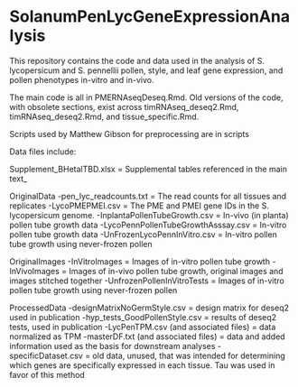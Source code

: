 # SolanumPenLycGeneExpressionAnalysis
This repository contains the code and data used in the analysis of S. lycopersicum and S. pennellii pollen, style, and leaf gene expression, and pollen phenotypes in-vitro and in-vivo.

The main code is all in PMERNAseqDeseq.Rmd. Old versions of the code, 
with obsolete sections, exist across timRNAseq_deseq2.Rmd, timRNAseq_deseq2.Rmd, 
and tissue_specific.Rmd.

Scripts used by Matthew Gibson for preprocessing are in scripts

Data files include:

Supplement_BHetalTBD.xlsx = Supplemental tables referenced in the main text_

OriginalData
	-pen_lyc_readcounts.txt = The read counts for all tissues and replicates
	-LycoPMEPMEI.csv = The PME and PMEI gene IDs in the S. lycopersicum genome.
	-InplantaPollenTubeGrowth.csv = In-vivo (in planta) pollen tube growth data
	-LycoPennPollenTubeGrowthAsssay.csv = In-vitro pollen tube growth data
	-UnFrozenLycoPennInVitro.csv = In-vitro pollen tube growth using never-frozen pollen
 
OriginalImages
	-InVitroImages = Images of in-vitro pollen tube growth
	-InVivoImages = Images of in-vivo pollen tube growth, original images and images stitched together
	-UnfrozenPollenInVitroTests = Images of in-vitro pollen tube growth using never-frozen pollen
 
ProcessedData
	-designMatrixNoGermStyle.csv = design matrix for deseq2 used in publication
	-hyp_tests_GoodPollenStyle.csv = results of deseq2 tests, used in publication
	-LycPenTPM.csv (and associated files) = data normalized as TPM
	-masterDF.txt (and associated files) = data and added information used as the basis for downstream analyses
	-specificDataset.csv = old data, unused, that was intended for determining which genes are specifically expressed in each tissue. Tau was used in favor of this method


